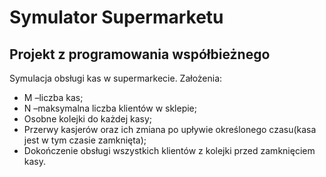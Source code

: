 # Symulator Supermarketu

## Projekt z programowania współbieżnego

Symulacja obsługi kas w supermarkecie.
Założenia:
*	M –liczba kas;
*	N –maksymalna liczba klientów w sklepie;
*	Osobne kolejki do każdej kasy;
*	Przerwy kasjerów oraz ich zmiana po upływie określonego czasu(kasa jest w tym czasie zamknięta);
*	Dokończenie obsługi wszystkich klientów z kolejki przed zamknięciem kasy.
